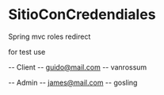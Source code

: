 # SitioConCredendiales
Spring mvc roles redirect

for test use

​-- Client
  ​-- guido@mail.com
  ​-- vanrossum  

​-- Admin
  ​-- james@mail.com
  ​-- gosling 
